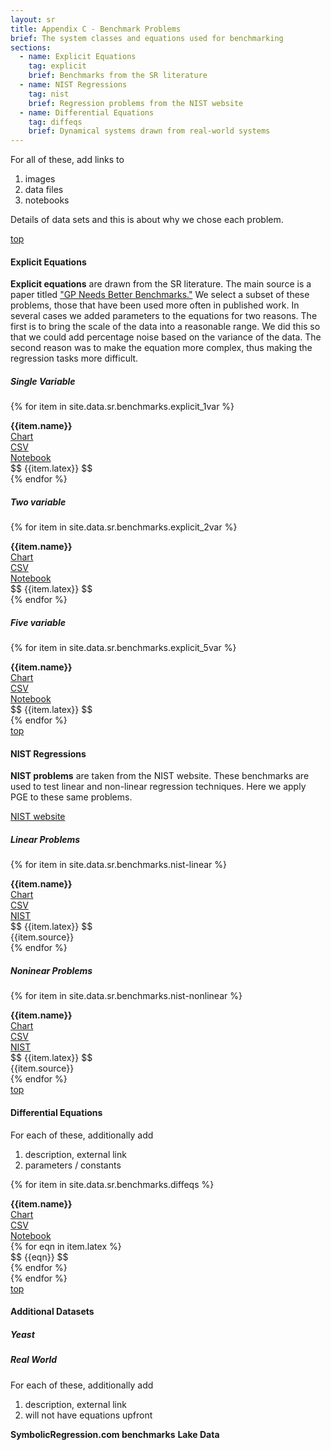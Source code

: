 ```yaml
---
layout: sr
title: Appendix C - Benchmark Problems
brief: The system classes and equations used for benchmarking
sections:
  - name: Explicit Equations
    tag: explicit
    brief: Benchmarks from the SR literature
  - name: NIST Regressions
    tag: nist
    brief: Regression problems from the NIST website
  - name: Differential Equations
    tag: diffeqs
    brief: Dynamical systems drawn from real-world systems
---
```



For all of these, add links to

1. images
1. data files
1. notebooks

Details of data sets and
this is about why we chose each problem.


<div id="explicit"></div>
<a class="right" href="#top">top</a>


#### Explicit Equations

**Explicit equations** are drawn from the SR literature.
  The main source is a paper titled
  ["GP Needs Better Benchmarks."](https://cs.gmu.edu/~sean/papers/gecco12benchma3ks4.pdf)
  We select a subset of these problems,
  those that have been used more often in published work.
  In several cases we added parameters to the equations for two reasons.
  The first is to bring the scale of the data into a reasonable range. 
  We did this so that we could add percentage noise based on the variance of the data.
  The second reason was to make the equation more complex,
  thus making the regression tasks more difficult.


##### **Single Variable**


{% for item in site.data.sr.benchmarks.explicit_1var %}
<div class="row">
	<div class="col m3 s12"><span><b>{{item.name}}</b></span></div>
	<div class="col m3 s4"><span><a href="/sr/img/benchmarks/explicit/{{item.tag}}_noisy.png">Chart</a></span></div>
	<div class="col m3 s4"><span><a href="/sr/data/benchmarks/explicit/{{item.tag}}.csv">CSV</a></span></div>
	<div class="col m3 s4"><span><a href="/sr/notebooks/benchmarks/explicit_problems_1d.ipynb">Notebook</a></span></div>
</div>
<div class="row">
	<div class="col offset-s1 s6">
		<span>$$ {{item.latex}} $$ </span>
	</div>
	<div class="col s5"></div>
</div>
{% endfor %}




##### **Two variable**

{% for item in site.data.sr.benchmarks.explicit_2var %}
<div class="row">
	<div class="col m3 s12"><span><b>{{item.name}}</b></span></div>
	<div class="col m3 s4"><span><a href="/sr/img/benchmarks/explicit/{{item.tag}}_noisy.png">Chart</a></span></div>
	<div class="col m3 s4"><span><a href="/sr/data/benchmarks/explicit/{{item.tag}}.csv">CSV</a></span></div>
	<div class="col m3 s4"><span><a href="/sr/notebooks/benchmarks/explicit_problems_2d.ipynb">Notebook</a></span></div>
</div>
<div class="row">
	<div class="col offset-s1 s6">
		<span class="left-align">$$ {{item.latex}} $$ </span>
	</div>
	<div class="col s5"></div>
</div>
{% endfor %}




##### **Five variable**

{% for item in site.data.sr.benchmarks.explicit_5var %}
<div class="row">
	<div class="col m3 s12"><span><b>{{item.name}}</b></span></div>
	<div class="col m3 s4"><span><a href="/sr/img/benchmarks/explicit/{{item.tag}}_noisy.png">Chart</a></span></div>
	<div class="col m3 s4"><span><a href="/sr/data/benchmarks/explicit/{{item.tag}}.csv">CSV</a></span></div>
	<div class="col m3 s4"><span><a href="/sr/notebooks/benchmarks/explicit_problems_5d.ipynb">Notebook</a></span></div>
</div>
<div class="row">
	<div class="col offset-s1 s6">
		<span>$$ {{item.latex}} $$ </span>
	</div>
	<div class="col s5"></div>
</div>
{% endfor %}






<div id="nist"></div>
<a class="right" href="#top">top</a>

#### NIST Regressions

**NIST problems** are taken from the NIST website.
  These benchmarks are used to test linear and non-linear
  regression techniques. 
  Here we apply PGE to these same problems.

[NIST website](http://www.itl.nist.gov/div898/strd/general/dataarchive.html)


##### Linear Problems

{% for item in site.data.sr.benchmarks.nist-linear %}
<div class="row">
	<div class="col m3 s12"><span><b>{{item.name}}</b></span></div>
	<div class="col m3 s4"><span><a href="/sr/img/benchmarks/nist-linear/{{item.tag}}.png">Chart</a></span></div>
	<div class="col m3 s4"><span><a href="/sr/data/benchmarks/nist-linear/{{item.tag}}.csv">CSV</a></span></div>
	<div class="col m3 s4"><span><a href="{{item.link}}">NIST</a></span></div>
</div>
<div class="row">
	<div class="col offset-s1 s6">
		<span>$$ {{item.latex}} $$ </span>
	</div>
	<div class="col s5">{{item.source}}</div>
</div>
{% endfor %}


##### Noninear Problems

{% for item in site.data.sr.benchmarks.nist-nonlinear %}
<div class="row">
	<div class="col m3 s12"><span><b>{{item.name}}</b></span></div>
	<div class="col m3 s4"><span><a href="/sr/img/benchmarks/nist-nonlinear/{{item.tag}}.png">Chart</a></span></div>
	<div class="col m3 s4"><span><a href="/sr/data/benchmarks/nist-nonlinear/{{item.tag}}.csv">CSV</a></span></div>
	<div class="col m3 s4"><span><a href="{{item.link}}">NIST</a></span></div>
</div>
<div class="row">
	<div class="col offset-s1 s6">
		<span>$$ {{item.latex}} $$ </span>
	</div>
	<div class="col s5">{{item.source}}</div>
</div>
{% endfor %}


<div id="diffeqs"></div>
<a class="right" href="#top">top</a>


#### Differential Equations

For each of these, additionally add

1. description, external link
2. parameters / constants


{% for item in site.data.sr.benchmarks.diffeqs %}
<div class="row">
	<div class="col m3 s12"><span><b>{{item.name}}</b></span></div>
	<div class="col m3 s4"><span><a href="/sr/img/benchmarks/diffeq/{{item.tag}}_noisy.png">Chart</a></span></div>
	<div class="col m3 s4"><span><a href="/sr/data/benchmarks/diffeq/{{item.tag}}.csv">CSV</a></span></div>
	<div class="col m3 s4"><span><a href="/sr/notebooks/benchmarks/diffeq.ipynb">Notebook</a></span></div>
</div>
<div class="row">
	{% for eqn in item.latex %}
	<div class="col offset-s1 s6">
		<span>$$ {{eqn}} $$ </span>
	</div>
	<div class="col s5"></div>
	{% endfor %}
</div>
{% endfor %}







<div id="additional"></div>
<a class="right" href="#top">top</a>


#### Additional Datasets

##### Yeast

##### Real World

For each of these, additionally add

1. description, external link
2. will not have equations upfront


**SymbolicRegression.com benchmarks**
**Lake Data**


